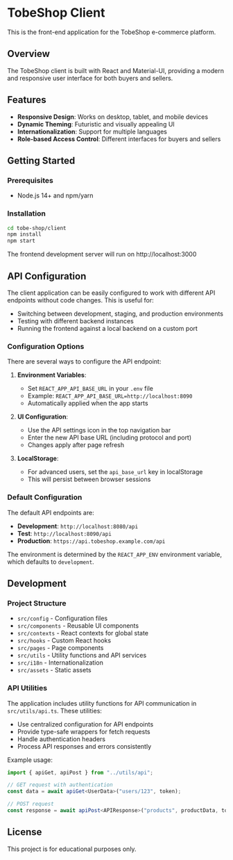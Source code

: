 # TobeShop Client

This is the front-end application for the TobeShop e-commerce platform.

## Overview

The TobeShop client is built with React and Material-UI, providing a modern and responsive user interface for both buyers and sellers.

## Features

- **Responsive Design**: Works on desktop, tablet, and mobile devices
- **Dynamic Theming**: Futuristic and visually appealing UI
- **Internationalization**: Support for multiple languages
- **Role-based Access Control**: Different interfaces for buyers and sellers

## Getting Started

### Prerequisites

- Node.js 14+ and npm/yarn

### Installation

```bash
cd tobe-shop/client
npm install
npm start
```

The frontend development server will run on http://localhost:3000

## API Configuration

The client application can be easily configured to work with different API endpoints without code changes. This is useful for:

- Switching between development, staging, and production environments
- Testing with different backend instances
- Running the frontend against a local backend on a custom port

### Configuration Options

There are several ways to configure the API endpoint:

1. **Environment Variables**:

   - Set `REACT_APP_API_BASE_URL` in your `.env` file
   - Example: `REACT_APP_API_BASE_URL=http://localhost:8090`
   - Automatically applied when the app starts

2. **UI Configuration**:

   - Use the API settings icon in the top navigation bar
   - Enter the new API base URL (including protocol and port)
   - Changes apply after page refresh

3. **LocalStorage**:
   - For advanced users, set the `api_base_url` key in localStorage
   - This will persist between browser sessions

### Default Configuration

The default API endpoints are:

- **Development**: `http://localhost:8080/api`
- **Test**: `http://localhost:8090/api`
- **Production**: `https://api.tobeshop.example.com/api`

The environment is determined by the `REACT_APP_ENV` environment variable, which defaults to `development`.

## Development

### Project Structure

- `src/config` - Configuration files
- `src/components` - Reusable UI components
- `src/contexts` - React contexts for global state
- `src/hooks` - Custom React hooks
- `src/pages` - Page components
- `src/utils` - Utility functions and API services
- `src/i18n` - Internationalization
- `src/assets` - Static assets

### API Utilities

The application includes utility functions for API communication in `src/utils/api.ts`. These utilities:

- Use centralized configuration for API endpoints
- Provide type-safe wrappers for fetch requests
- Handle authentication headers
- Process API responses and errors consistently

Example usage:

```typescript
import { apiGet, apiPost } from "../utils/api";

// GET request with authentication
const data = await apiGet<UserData>("users/123", token);

// POST request
const response = await apiPost<APIResponse>("products", productData, token);
```

## License

This project is for educational purposes only.
